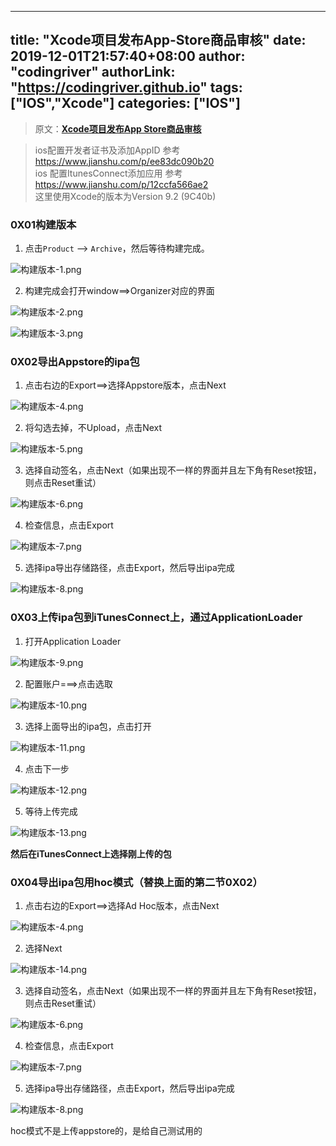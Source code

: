 ﻿
---
title: "Xcode项目发布App-Store商品审核"
date: 2019-12-01T21:57:40+08:00
author: "codingriver"
authorLink: "https://codingriver.github.io"
tags: ["IOS","Xcode"]
categories: ["IOS"]
---

<!--more-->
>原文：[**Xcode项目发布App Store商品审核**](https://www.jianshu.com/p/9551fd719b82)

> ios配置开发者证书及添加AppID 参考<https://www.jianshu.com/p/ee83dc090b20>    
> ios 配置ItunesConnect添加应用 参考<https://www.jianshu.com/p/12ccfa566ae2>  
>这里使用Xcode的版本为Version 9.2 (9C40b)

### 0X01构建版本
1. 点击`Product` --> `Archive`，然后等待构建完成。


![构建版本-1.png](https://cdn.jsdelivr.net/gh/codingriver/cdn/texs/1095643-8703e19d3c52d431.png)  



2. 构建完成会打开window==>Organizer对应的界面


![构建版本-2.png](https://cdn.jsdelivr.net/gh/codingriver/cdn/texs/1095643-bfe9031a89a7cb11.png)  



![构建版本-3.png](https://cdn.jsdelivr.net/gh/codingriver/cdn/texs/1095643-dbd07a9f7bca8d01.png)  

### 0X02导出Appstore的ipa包
1. 点击右边的Export==>选择Appstore版本，点击Next


![构建版本-4.png](https://cdn.jsdelivr.net/gh/codingriver/cdn/texs/1095643-eb2ea494920a8867.png)  

2. 将勾选去掉，不Upload，点击Next


![构建版本-5.png](https://cdn.jsdelivr.net/gh/codingriver/cdn/texs/1095643-ff73c34c5593a3d1.png)  

3. 选择自动签名，点击Next（如果出现不一样的界面并且左下角有Reset按钮，则点击Reset重试）


![构建版本-6.png](https://cdn.jsdelivr.net/gh/codingriver/cdn/texs/1095643-1ff176c2a70ca438.png)  

4. 检查信息，点击Export


![构建版本-7.png](https://cdn.jsdelivr.net/gh/codingriver/cdn/texs/1095643-564193615c1c168b.png)  

5. 选择ipa导出存储路径，点击Export，然后导出ipa完成


![构建版本-8.png](https://cdn.jsdelivr.net/gh/codingriver/cdn/texs/1095643-e1383f72b42f07ba.png)  

### 0X03上传ipa包到iTunesConnect上，通过ApplicationLoader
1. 打开Application Loader


![构建版本-9.png](https://cdn.jsdelivr.net/gh/codingriver/cdn/texs/1095643-c5f88611418e2cad.png)  

2. 配置账户===>点击选取


![构建版本-10.png](https://cdn.jsdelivr.net/gh/codingriver/cdn/texs/1095643-adce6684681d71eb.png)  

3. 选择上面导出的ipa包，点击打开


![构建版本-11.png](https://cdn.jsdelivr.net/gh/codingriver/cdn/texs/1095643-dddd20f8bc6df214.png)  

4. 点击下一步


![构建版本-12.png](https://cdn.jsdelivr.net/gh/codingriver/cdn/texs/1095643-1564ac791793171c.png)  

5. 等待上传完成


![构建版本-13.png](https://cdn.jsdelivr.net/gh/codingriver/cdn/texs/1095643-a67e7f4f26f666c9.png)  

**然后在iTunesConnect上选择刚上传的包**
### 0X04导出ipa包用hoc模式（替换上面的第二节0X02）
1. 点击右边的Export==>选择Ad Hoc版本，点击Next


![构建版本-4.png](https://cdn.jsdelivr.net/gh/codingriver/cdn/texs/1095643-eb2ea494920a8867.png)  

2. 选择Next


![构建版本-14.png](https://cdn.jsdelivr.net/gh/codingriver/cdn/texs/1095643-79df5483baa79f4e.png)  

3. 选择自动签名，点击Next（如果出现不一样的界面并且左下角有Reset按钮，则点击Reset重试）


![构建版本-6.png](https://cdn.jsdelivr.net/gh/codingriver/cdn/texs/1095643-1ff176c2a70ca438.png)  

4. 检查信息，点击Export


![构建版本-7.png](https://cdn.jsdelivr.net/gh/codingriver/cdn/texs/1095643-564193615c1c168b.png)  

5. 选择ipa导出存储路径，点击Export，然后导出ipa完成


![构建版本-8.png](https://cdn.jsdelivr.net/gh/codingriver/cdn/texs/1095643-e1383f72b42f07ba.png)  

hoc模式不是上传appstore的，是给自己测试用的




